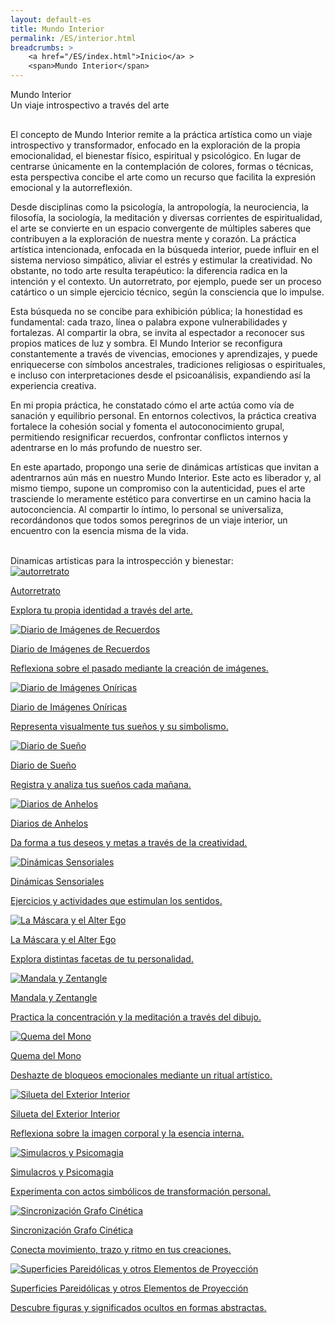 ```yaml
---
layout: default-es
title: Mundo Interior
permalink: /ES/interior.html
breadcrumbs: >
    <a href="/ES/index.html">Inicio</a> >
    <span>Mundo Interior</span>
---
```

<!-- Título principal -->
<div class="titulo">Mundo Interior</div>
<div class="subtitulo">Un viaje introspectivo a través del arte</div>

<!-- Párrafo 1 -->
<p class="parrafo" style="margin-top:6%;">
 El concepto de Mundo Interior remite a la práctica artística como un viaje introspectivo y transformador, enfocado en la exploración de la propia emocionalidad, el bienestar físico, espiritual y psicológico. En lugar de centrarse únicamente en la contemplación de colores, formas o técnicas, esta perspectiva concibe el arte como un recurso que facilita la expresión emocional y la autorreflexión.
</p>

<!-- Párrafo 2 -->
<p class="parrafo">
  Desde disciplinas como la psicología, la antropología, la neurociencia, la filosofía, la sociología, la meditación y diversas corrientes de espiritualidad, el arte se convierte en un espacio convergente de múltiples saberes que contribuyen a la exploración de nuestra mente y corazón. La práctica artística intencionada, enfocada en la búsqueda interior, puede influir en el sistema nervioso simpático, aliviar el estrés y estimular la creatividad. No obstante, no todo arte resulta terapéutico: la diferencia radica en la intención y el contexto. Un autorretrato, por ejemplo, puede ser un proceso catártico o un simple ejercicio técnico, según la consciencia que lo impulse.
</p>

<!-- Párrafo 3 -->
<p class="parrafo">
 Esta búsqueda no se concibe para exhibición pública; la honestidad es fundamental: cada trazo, línea o palabra expone vulnerabilidades y fortalezas. Al compartir la obra, se invita al espectador a reconocer sus propios matices de luz y sombra. El Mundo Interior se reconfigura constantemente a través de vivencias, emociones y aprendizajes, y puede enriquecerse con símbolos ancestrales, tradiciones religiosas o espirituales, e incluso con interpretaciones desde el psicoanálisis, expandiendo así la experiencia creativa.
</p>

<!-- Párrafo 4 -->
<p class="parrafo">
 En mi propia práctica, he constatado cómo el arte actúa como vía de sanación y equilibrio personal. En entornos colectivos, la práctica creativa fortalece la cohesión social y fomenta el autoconocimiento grupal, permitiendo resignificar recuerdos, confrontar conflictos internos y adentrarse en lo más profundo de nuestro ser.
</p>

<!-- Párrafo 5 -->
<p class="parrafo">
  En este apartado, propongo una serie de dinámicas artísticas que invitan a adentrarnos aún más en nuestro Mundo Interior. Este acto es liberador y, al mismo tiempo, supone un compromiso con la autenticidad, pues el arte trasciende lo meramente estético para convertirse en un camino hacia la autoconciencia. Al compartir lo íntimo, lo personal se universaliza, recordándonos que todos somos peregrinos de un viaje interior, un encuentro con la esencia misma de la vida.
</p>

<br>

<div class="subtitulo">Dinamicas artisticas para la introspección y bienestar:</div>



<!-- AUTORRETRATO -->
<a href="/ES/autorretrato.html" class="fancy-button">
  <div class="button-content">
    <img src="/assets/img/boton-autorretrato.gif" alt="autorretrato">
    <p class="title">Autorretrato</p>
    <p class="subtitle">Explora tu propia identidad a través del arte.</p>
  </div>
</a>

<!-- DIARIO DE IMÁGENES DE RECUERDOS -->
<a href="/ES/diario-de-imagenes-de-recuerdos.html" class="fancy-button">
  <div class="button-content">
    <img src="/assets/img/boton-diario-de-imagenes-de-recuerdos.gif" alt="Diario de Imágenes de Recuerdos">
    <p class="title">Diario de Imágenes de Recuerdos</p>
    <p class="subtitle">Reflexiona sobre el pasado mediante la creación de imágenes.</p>
  </div>
</a>

<!-- DIARIO DE IMÁGENES ONÍRICAS -->
<a href="/ES/diario-de-imagenes-oniricas.html" class="fancy-button">
  <div class="button-content">
    <img src="/assets/img/boton-diario-de-imagenes-oniricas.gif" alt="Diario de Imágenes Oníricas">
    <p class="title">Diario de Imágenes Oníricas</p>
    <p class="subtitle">Representa visualmente tus sueños y su simbolismo.</p>
  </div>
</a>

<!-- DIARIO DE SUEÑO -->
<a href="/ES/diario-de-sueno.html" class="fancy-button">
  <div class="button-content">
    <img src="/assets/img/boton-diario-de-sueno.gif" alt="Diario de Sueño">
    <p class="title">Diario de Sueño</p>
    <p class="subtitle">Registra y analiza tus sueños cada mañana.</p>
  </div>
</a>

<!-- DIARIOS DE ANHELOS -->
<a href="/ES/diarios-de-anhelos.html" class="fancy-button">
  <div class="button-content">
    <img src="/assets/img/boton-diarios-de-anhelos.gif" alt="Diarios de Anhelos">
    <p class="title">Diarios de Anhelos</p>
    <p class="subtitle">Da forma a tus deseos y metas a través de la creatividad.</p>
  </div>
</a>

<!-- DINÁMICAS SENSORIALES -->
<a href="/ES/dinamicas-sensoriales.html" class="fancy-button">
  <div class="button-content">
    <img src="/assets/img/boton-dinamicas-sensoriales.gif" alt="Dinámicas Sensoriales">
    <p class="title">Dinámicas Sensoriales</p>
    <p class="subtitle">Ejercicios y actividades que estimulan los sentidos.</p>
  </div>
</a>

<!-- LA MÁSCARA Y EL ALTER EGO -->
<a href="/ES/la-mascara-y-el-alter-ego.html" class="fancy-button">
  <div class="button-content">
    <img src="/assets/img/boton-la-mascara-y-el-alter-ego.gif" alt="La Máscara y el Alter Ego">
    <p class="title">La Máscara y el Alter Ego</p>
    <p class="subtitle">Explora distintas facetas de tu personalidad.</p>
  </div>
</a>

<!-- MANDALA Y ZENTANGLE -->
<a href="/ES/mandala-y-zentangle.html" class="fancy-button">
  <div class="button-content">
    <img src="/assets/img/boton-mandala-y-zentangle.gif" alt="Mandala y Zentangle">
    <p class="title">Mandala y Zentangle</p>
    <p class="subtitle">Practica la concentración y la meditación a través del dibujo.</p>
  </div>
</a>

<!-- QUEMA DEL MONO -->
<a href="/ES/quema-del-mono.html" class="fancy-button">
  <div class="button-content">
    <img src="/assets/img/boton-quema-del-mono.gif" alt="Quema del Mono">
    <p class="title">Quema del Mono</p>
    <p class="subtitle">Deshazte de bloqueos emocionales mediante un ritual artístico.</p>
  </div>
</a>

<!-- SILUETA DEL EXTERIOR INTERIOR -->
<a href="/ES/silueta-del-exterior-interior.html" class="fancy-button">
  <div class="button-content">
    <img src="/assets/img/boton-silueta-del-exterior-interior.gif" alt="Silueta del Exterior Interior">
    <p class="title">Silueta del Exterior Interior</p>
    <p class="subtitle">Reflexiona sobre la imagen corporal y la esencia interna.</p>
  </div>
</a>

<!-- SIMULACROS Y PSICOMAGIA -->
<a href="/ES/simulacros-y-psicomagia.html" class="fancy-button">
  <div class="button-content">
    <img src="/assets/img/boton-simulacros-y-psicomagia.gif" alt="Simulacros y Psicomagia">
    <p class="title">Simulacros y Psicomagia</p>
    <p class="subtitle">Experimenta con actos simbólicos de transformación personal.</p>
  </div>
</a>

<!-- SINCRONIZACIÓN GRAFO CINÉTICA -->
<a href="/ES/sincronizacion-grafo-cinetica.html" class="fancy-button">
  <div class="button-content">
    <img src="/assets/img/boton-sincronizacion-grafo-cinetica.gif" alt="Sincronización Grafo Cinética">
    <p class="title">Sincronización Grafo Cinética</p>
    <p class="subtitle">Conecta movimiento, trazo y ritmo en tus creaciones.</p>
  </div>
</a>

<!-- SUPERFICIES PAREIDÓLICAS Y OTROS ELEMENTOS DE PROYECCIÓN -->
<a href="/ES/superficies-pareidolicas.html" class="fancy-button">
  <div class="button-content">
    <img src="/assets/img/boton-superficies-pareidolicas.gif" alt="Superficies Pareidólicas y otros Elementos de Proyección">
    <p class="title">Superficies Pareidólicas y otros Elementos de Proyección</p>
    <p class="subtitle">Descubre figuras y significados ocultos en formas abstractas.</p>
  </div>
</a>
